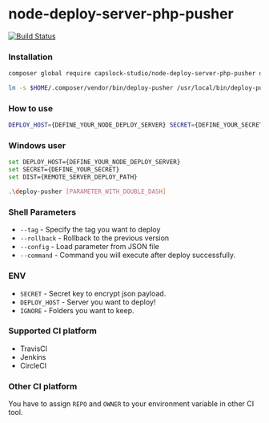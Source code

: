 # node-deploy-server-php-pusher
[![Build Status](https://travis-ci.org/CapsLock-Studio/node-deploy-server-php-pusher.svg)](https://travis-ci.org/CapsLock-Studio/node-deploy-server-php-pusher)

### Installation
```sh
composer global require capslock-studio/node-deploy-server-php-pusher dev-master

ln -s $HOME/.composer/vendor/bin/deploy-pusher /usr/local/bin/deploy-pusher
```

### How to use
```sh
DEPLOY_HOST={DEFINE_YOUR_NODE_DEPLOY_SERVER} SECRET={DEFINE_YOUR_SECRET} DIST={REMOTE_SERVER_DEPLOY_PATH} deploy-pusher [PARAMETER_WITH_DOUBLE_DASH]
```

### Windows user
```sh
set DEPLOY_HOST={DEFINE_YOUR_NODE_DEPLOY_SERVER}
set SECRET={DEFINE_YOUR_SECRET}
set DIST={REMOTE_SERVER_DEPLOY_PATH}

.\deploy-pusher [PARAMETER_WITH_DOUBLE_DASH]
```

### Shell Parameters
* `--tag`      - Specify the tag you want to deploy
* `--rollback` - Rollback to the previous version
* `--config`   - Load parameter from JSON file
* `--command`  - Command you will execute after deploy successfully.

### ENV
* `SECRET`      - Secret key to encrypt json payload.
* `DEPLOY_HOST` - Server you want to deploy!
* `IGNORE`      - Folders you want to keep.

### Supported CI platform
* TravisCI
* Jenkins
* CircleCI

### Other CI platform
You have to assign `REPO` and `OWNER` to your environment variable in other CI tool.
